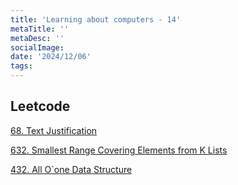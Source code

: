 ```yaml
---
title: 'Learning about computers - 14'
metaTitle: ''
metaDesc: ''
socialImage:
date: '2024/12/06'
tags:
---
```


## Leetcode

[68. Text Justification](https://leetcode.com/problems/text-justification/description/)

[632. Smallest Range Covering Elements from K Lists](https://leetcode.com/problems/smallest-range-covering-elements-from-k-lists/description/)

[432. All O`one Data Structure](https://leetcode.com/problems/all-oone-data-structure/description/)
